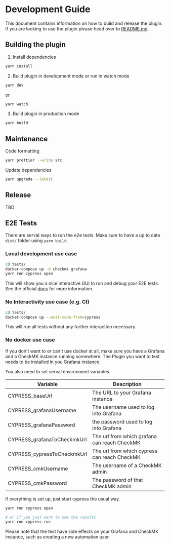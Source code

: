 # Development Guide

This document contains information on how to build and release the plugin. If
you are looking to use the plugin please head over to [README.md](README.md).

## Building the plugin

1. Install dependencies

```BASH
yarn install
```

2. Build plugin in development mode or run in watch mode

```BASH
yarn dev
```

or

```BASH
yarn watch
```

3. Build plugin in production mode

```BASH
yarn build
```

## Maintenance

Code formatting

```BASH
yarn prettier --write src
```

Update dependencies

```BASH
yarn upgrade --latest
```

## Release

TBD


## E2E Tests
There are serval ways to run the e2e tests.
Make sure to have a up to date `dist/` folder using `yarn build`.

### Local development use case
```BASH
cd tests/
docker-compose up -d checkmk grafana
yarn run cypress open
```
This will show you a nice interactive GUI to run and debug your E2E tests.
See the official [docs](https://docs.cypress.io/guides/overview/why-cypress) for more information.

### No Interactivity use case (e.g. CI)
```BASH
cd tests/
docker-compose up --exit-code-from=cypress
```
This will run all tests without any further interaction necessary.

### No docker use case
If you don't want to or can't use docker at all, make sure you have a Grafana and a CheckMK instance running somewhere.
The Plugin you want to test needs to be installed in you Grafana instance.


You also need to set serval environment variables.

| Variable                    | Description |
|-----------------------------|-------------|
| CYPRESS_baseUrl             | The URL to your Grafana instance |
| CYPRESS_grafanaUsername     | The username used to log into Grafana |
| CYPRESS_grafanaPassword     | the password used to log into Grafana|
| CYPRESS_grafanaToCheckmkUrl | The url from which grafana can reach CheckMK |
| CYPRESS_cypressToCheckmkUrl | The url from which cypress can reach CheckMK |
| CYPRESS_cmkUsername         | The username of a CheckMK admin |
| CYPRESS_cmkPassword         | The password of that CheckMK admin |

If everything is set up, just start cypress the usual way.
```BASH
yarn run cypress open

# or if you just want to see the results
yarn run cypress run
```

Please note that the test have side effects on your Grafana and CheckMK instance,
such as creating a new automation user.
